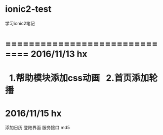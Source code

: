 # ionic2-test
   学习ionic2笔记
   
   ==============================
    2016/11/13  hx
   ===============================
   1.帮助模块添加css动画
   2.首页添加轮播 
   ==============================
   2016/11/15  hx
   ===============================
   添加日历
   登陆界面
   服务接口
    md5
   


